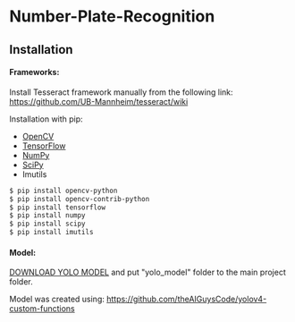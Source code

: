 # Number-Plate-Recognition

## Installation

#### Frameworks:

Install Tesseract framework manually from the following link:
https://github.com/UB-Mannheim/tesseract/wiki

Installation with pip:

* [OpenCV](https://opencv.org)
* [TensorFlow](https://www.tensorflow.org)
* [NumPy](https://numpy.org)
* [SciPy](https://www.scipy.org)
* Imutils

```sh
$ pip install opencv-python
$ pip install opencv-contrib-python
$ pip install tensorflow
$ pip install numpy
$ pip install scipy
$ pip install imutils
```
#### Model:
[DOWNLOAD YOLO MODEL](https://drive.google.com/file/d/1f9egCY_zJQ6nrXvJXd0i3cxqXnnik_1u/view?usp=sharing) and put "yolo_model" folder to the main project folder. 

Model was created using: https://github.com/theAIGuysCode/yolov4-custom-functions